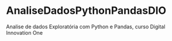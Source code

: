 # AnaliseDadosPythonPandasDIO
Analise de dados Exploratória com Python e Pandas, curso Digital Innovation One 
